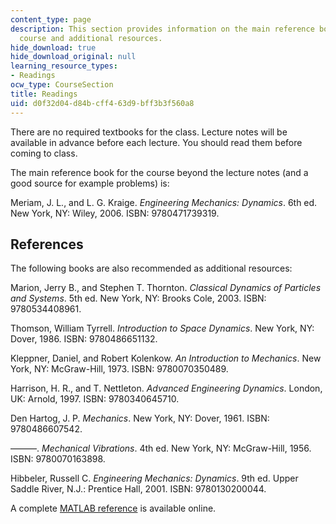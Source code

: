 ```yaml
---
content_type: page
description: This section provides information on the main reference book for the
  course and additional resources.
hide_download: true
hide_download_original: null
learning_resource_types:
- Readings
ocw_type: CourseSection
title: Readings
uid: d0f32d04-d84b-cff4-63d9-bff3b3f560a8
---
```


There are no required textbooks for the class. Lecture notes will be available in advance before each lecture. You should read them before coming to class.

The main reference book for the course beyond the lecture notes (and a good source for example problems) is:

Meriam, J. L., and L. G. Kraige. _Engineering Mechanics: Dynamics_. 6th ed. New York, NY: Wiley, 2006. ISBN: 9780471739319.

References
----------

The following books are also recommended as additional resources:

Marion, Jerry B., and Stephen T. Thornton. _Classical Dynamics of Particles and Systems_. 5th ed. New York, NY: Brooks Cole, 2003. ISBN: 9780534408961.

Thomson, William Tyrrell. _Introduction to Space Dynamics_. New York, NY: Dover, 1986. ISBN: 9780486651132.

Kleppner, Daniel, and Robert Kolenkow. _An Introduction to Mechanics_. New York, NY: McGraw-Hill, 1973. ISBN: 9780070350489.

Harrison, H. R., and T. Nettleton. _Advanced Engineering Dynamics_. London, UK: Arnold, 1997. ISBN: 9780340645710.

Den Hartog, J. P. _Mechanics_. New York, NY: Dover, 1961. ISBN: 9780486607542.

———. _Mechanical Vibrations_. 4th ed. New York, NY: McGraw-Hill, 1956. ISBN: 9780070163898.

Hibbeler, Russell C. _Engineering Mechanics: Dynamics_. 9th ed. Upper Saddle River, N.J.: Prentice Hall, 2001. ISBN: 9780130200044.

A complete [MATLAB reference](https://www.mathworks.com/help/matlab/index.html) is available online.
